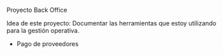Proyecto Back Office

Idea de este proyecto: Documentar las herramientas que estoy utilizando para la gestión operativa.

- Pago de proveedores
